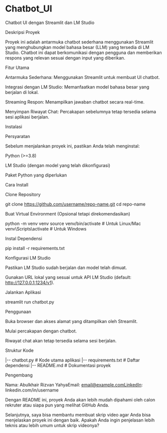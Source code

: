 # Chatbot_UI
Chatbot UI dengan Streamlit dan LM Studio

Deskripsi Proyek

Proyek ini adalah antarmuka chatbot sederhana menggunakan Streamlit yang menghubungkan model bahasa besar (LLM) yang tersedia di LM Studio. Chatbot ini dapat berkomunikasi dengan pengguna dan memberikan respons yang relevan sesuai dengan input yang diberikan.

Fitur Utama

Antarmuka Sederhana: Menggunakan Streamlit untuk membuat UI chatbot.

Integrasi dengan LM Studio: Memanfaatkan model bahasa besar yang berjalan di lokal.

Streaming Respon: Menampilkan jawaban chatbot secara real-time.

Menyimpan Riwayat Chat: Percakapan sebelumnya tetap tersedia selama sesi aplikasi berjalan.

Instalasi

Persyaratan

Sebelum menjalankan proyek ini, pastikan Anda telah menginstal:

Python (>=3.8)

LM Studio (dengan model yang telah dikonfigurasi)

Paket Python yang diperlukan

Cara Install

Clone Repository

git clone https://github.com/username/repo-name.git
cd repo-name

Buat Virtual Environment (Opsional tetapi direkomendasikan)

python -m venv venv
source venv/bin/activate  # Untuk Linux/Mac
venv\Scripts\activate  # Untuk Windows

Instal Dependensi

pip install -r requirements.txt

Konfigurasi LM Studio

Pastikan LM Studio sudah berjalan dan model telah dimuat.

Gunakan URL lokal yang sesuai untuk API LM Studio (default: http://127.0.0.1:1234/v1).

Jalankan Aplikasi

streamlit run chatbot.py

Penggunaan

Buka browser dan akses alamat yang ditampilkan oleh Streamlit.

Mulai percakapan dengan chatbot.

Riwayat chat akan tetap tersedia selama sesi berjalan.

Struktur Kode

|-- chatbot.py  # Kode utama aplikasi
|-- requirements.txt  # Daftar dependensi
|-- README.md  # Dokumentasi proyek

Pengembang

Nama: Abulkhair Rizvan YahyaEmail: email@example.comLinkedIn: linkedin.com/in/username

Dengan README ini, proyek Anda akan lebih mudah dipahami oleh calon rekruter atau siapa pun yang melihat GitHub Anda.

Selanjutnya, saya bisa membantu membuat skrip video agar Anda bisa menjelaskan proyek ini dengan baik. Apakah Anda ingin penjelasan lebih teknis atau lebih umum untuk skrip videonya?

